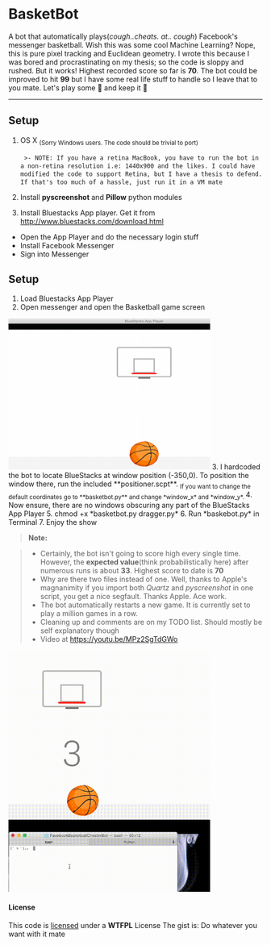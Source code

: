 BasketBot 
===================
A bot that automatically plays(*cough..cheats. at.. cough*) Facebook's messenger basketball. Wish this was some cool Machine Learning? Nope, this is pure pixel tracking and Euclidean geometry. I wrote this because I was bored and procrastinating on my thesis; so the code is sloppy and rushed. But it works! Highest recorded score so far is **70**. The bot could be improved to hit **99** but I have some real life stuff to handle so I leave that to you mate. Let's play some :basketball: and keep it :100:


----------
Setup
-------------
1. OS X <sub>(Sorry Windows users. The code should be trivial to port)</sub>

		>- NOTE: If you have a retina MacBook, you have to run the bot in a non-retina resolution i.e: 1440x900 and the likes. I could have modified the code to support Retina, but I have a thesis to defend. If that's too much of a hassle, just run it in a VM mate
		
2. Install **pyscreenshot** and **Pillow** python modules
3. Install Bluestacks App player. Get it from http://www.bluestacks.com/download.html 

*	Open the App Player and do the necessary login stuff
*	Install Facebook Messenger
*	Sign into Messenger

Setup
-------------
1. Load Bluestacks App Player
2. Open messenger and open the Basketball game screen
<img src="https://raw.githubusercontent.com/Saisi/FacebookBasketballCheaterBot/master/media/gamescreen.png" width="400" height="300">
3. I hardcoded the bot to locate BlueStacks at window position (-350,0). To position the window there, run the included **positioner.scpt**. <sub>If you want to change the default coordinates go to **basketbot.py** and change *window_x* and *window_y*. </sub>
4.  Now ensure, there are no windows obscuring any part of the BlueStacks App Player
5. chmod +x *basketbot.py dragger.py*
6.  Run *baskebot.py* in Terminal
7. Enjoy the show




> **Note:**

> - Certainly, the bot isn't going to score high every single time. However, the **expected value**(think probabilistically here) after numerous runs is about **33**. Highest score to date is **70**
> - Why are there two files instead of one. Well, thanks to Apple's magnanimity if you import both *Quartz* and *pyscreenshot* in one script, you get a nice segfault. Thanks Apple. Ace work.
> - The bot automatically restarts a new game. It is currently set to play a million games in a row.
> - Cleaning up and comments are on my TODO list. Should mostly be self explanatory though
> - Video at https://youtu.be/MPz2SgTdGWo


<img src="https://raw.githubusercontent.com/Saisi/FacebookBasketballCheaterBot/master/media/game.gif" width="400">

#### <i class="icon-file"></i> License
This code is [licensed](#license) under a **WTFPL** License
The gist is: Do whatever you want with it mate

